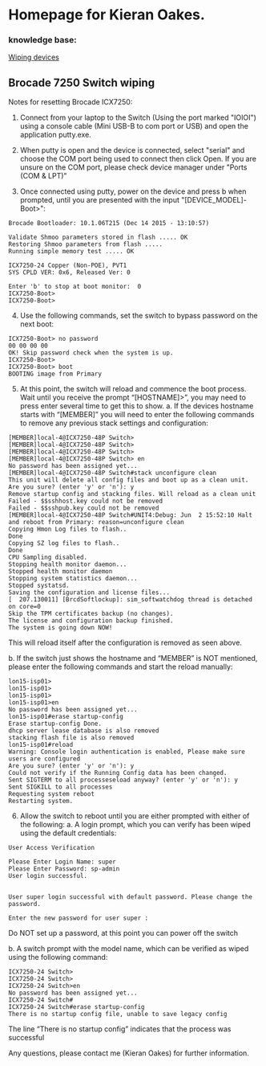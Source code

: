 # Homepage for Kieran Oakes.
### knowledge base:
[Wiping devices](./wiping-devices.md)

## Brocade 7250 Switch wiping

Notes for resetting Brocade ICX7250:

1)	Connect from your laptop to the Switch (Using the port marked "IOIOI") using a console cable (Mini USB-B to com port or USB) and open the application putty.exe.

2)	When putty is open and the device is connected, select "serial" and choose the COM port being used to connect then click Open. If you are unsure on the COM port, please check device manager under "Ports (COM & LPT)"

3)	Once connected using putty, power on the device and press b when prompted, until you are presented with the input "[DEVICE_MODEL]-Boot>":
```
Brocade Bootloader: 10.1.06T215 (Dec 14 2015 - 13:10:57)

Validate Shmoo parameters stored in flash ..... OK
Restoring Shmoo parameters from flash .....
Running simple memory test ..... OK

ICX7250-24 Copper (Non-POE), PVT1
SYS CPLD VER: 0x6, Released Ver: 0

Enter 'b' to stop at boot monitor:  0
ICX7250-Boot>
ICX7250-Boot>
```
4)	Use the following commands, set the switch to bypass password on the next boot:
```
ICX7250-Boot> no password
00 00 00 00
OK! Skip password check when the system is up.
ICX7250-Boot>
ICX7250-Boot> boot
BOOTING image from Primary
```

5)	At this point, the switch will reload and commence the boot process. Wait until you receive the prompt “[HOSTNAME]>”, you may need to press enter several time to get this to show.
a.	If the devices hostname starts with “[MEMBER]” you will need to enter the following commands to remove any previous stack settings and configuration:
```
[MEMBER]local-4@ICX7250-48P Switch>
[MEMBER]local-4@ICX7250-48P Switch>
[MEMBER]local-4@ICX7250-48P Switch>
[MEMBER]local-4@ICX7250-48P Switch> en
No password has been assigned yet...
[MEMBER]local-4@ICX7250-48P Switch#stack unconfigure clean
This unit will delete all config files and boot up as a clean unit. Are you sure? (enter 'y' or 'n'): y
Remove startup config and stacking files. Will reload as a clean unit
Failed - $$sshhost.key could not be removed
Failed - $$sshpub.key could not be removed
[MEMBER]local-4@ICX7250-48P Switch#UNIT4:Debug: Jun  2 15:52:10 Halt and reboot from Primary: reason=unconfigure clean
Copying Hmon Log files to flash..
Done
Copying SZ log files to flash..
Done
CPU Sampling disabled.
Stopping health monitor daemon...
Stopped health monitor daemon
Stopping system statistics daemon...
Stopped systatsd.
Saving the configuration and license files...
[  207.130011] [BrcdSoftlockup]: sim_softwatchdog thread is detached on core=0
Skip the TPM certificates backup (no changes).
The license and configuration backup finished.
The system is going down NOW!
```
This will reload itself after the configuration is removed as seen above.

b.	If the switch just shows the hostname and “MEMBER” is NOT mentioned, please enter the following commands and start the reload manually:
```
lon15-isp01>
lon15-isp01>
lon15-isp01>
lon15-isp01>en
No password has been assigned yet...
lon15-isp01#erase startup-config
Erase startup-config Done.
dhcp server lease database is also removed
stacking flash file is also removed
lon15-isp01#reload
Warning: Console login authentication is enabled, Please make sure users are configured
Are you sure? (enter 'y' or 'n'): y
Could not verify if the Running Config data has been changed.
Sent SIGTERM to all processeseload anyway? (enter 'y' or 'n'): y
Sent SIGKILL to all processes
Requesting system reboot
Restarting system.
```

6)	Allow the switch to reboot until you are either prompted with either of the following:
a.	A login prompt, which you can verify has been wiped using the default credentials:
```
User Access Verification

Please Enter Login Name: super
Please Enter Password: sp-admin
User login successful.


User super login successful with default password. Please change the password.

Enter the new password for user super :
```

Do NOT set up a password, at this point you can power off the switch

b.	A switch prompt with the model name, which can be verified  as wiped using the following command:
```
ICX7250-24 Switch>
ICX7250-24 Switch>
ICX7250-24 Switch>en
No password has been assigned yet...
ICX7250-24 Switch#
ICX7250-24 Switch#erase startup-config
There is no startup config file, unable to save legacy config
```

The line “There is no startup config” indicates that the process was successful


Any questions, please contact me (Kieran Oakes) for further information.

